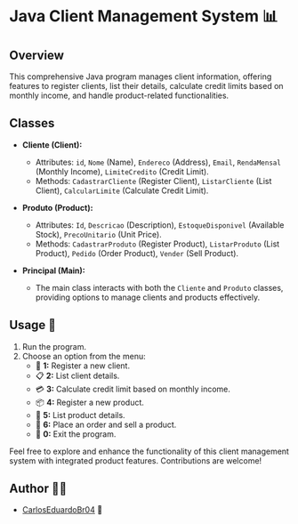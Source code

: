 # Java Client Management System 📊

## Overview
This comprehensive Java program manages client information, offering features to register clients, list their details, calculate credit limits based on monthly income, and handle product-related functionalities.

## Classes
- **Cliente (Client):**
  - Attributes: `id`, `Nome` (Name), `Endereco` (Address), `Email`, `RendaMensal` (Monthly Income), `LimiteCredito` (Credit Limit).
  - Methods: `CadastrarCliente` (Register Client), `ListarCliente` (List Client), `CalcularLimite` (Calculate Credit Limit).

- **Produto (Product):**
  - Attributes: `Id`, `Descricao` (Description), `EstoqueDisponivel` (Available Stock), `PrecoUnitario` (Unit Price).
  - Methods: `CadastrarProduto` (Register Product), `ListarProduto` (List Product), `Pedido` (Order Product), `Vender` (Sell Product).

- **Principal (Main):**
  - The main class interacts with both the `Cliente` and `Produto` classes, providing options to manage clients and products effectively.

## Usage 🚀
1. Run the program.
2. Choose an option from the menu:
   - 📝 **1:** Register a new client.
   - 📋 **2:** List client details.
   - 💳 **3:** Calculate credit limit based on monthly income.
   - 📦 **4:** Register a new product.
   - 📜 **5:** List product details.
   - 🛒 **6:** Place an order and sell a product.
   - 🚪 **0:** Exit the program.

Feel free to explore and enhance the functionality of this client management system with integrated product features. Contributions are welcome!

## Author 👨‍💻
- [CarlosEduardoBr04](https://github.com/CarlosEduardoBr04) 🚀
